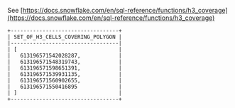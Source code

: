See [https://docs.snowflake.com/en/sql-reference/functions/h3_coverage](https://docs.snowflake.com/en/sql-reference/functions/h3_coverage)
```
+----------------------------------+
| SET_OF_H3_CELLS_COVERING_POLYGON |
|----------------------------------|
| [                                |
|   613196571542028287,            |
|   613196571548319743,            |
|   613196571598651391,            |
|   613196571539931135,            |
|   613196571560902655,            |
|   613196571550416895             |
| ]                                |
+----------------------------------+
```
